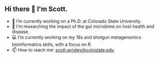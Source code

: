 ## Hi there 👋 I'm Scott. 

- 📜 I’m currently working on a Ph.D. at Colorado State University.
- 🧫 I'm researching the impact of the gut microbime on host health and disease. 
- 💻 I’m currently working on my 16s and shotgun metagenomics bioinformatics skills, with a focus on R.
- 📫 How to reach me: scott.wrigley@colostate.edu
